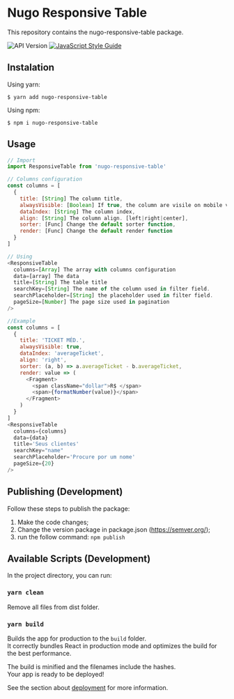 Nugo Responsive Table
===================
This repository contains the nugo-responsive-table package.

![API Version](https://img.shields.io/badge/version-1.1.16-brightgreen.svg)
[![JavaScript Style Guide](https://img.shields.io/badge/code_style-standard-brightgreen.svg)](https://standardjs.com)

## Instalation

Using yarn:
```shell
$ yarn add nugo-responsive-table
```

Using npm:
```shell
$ npm i nugo-responsive-table
```

## Usage
```js
// Import
import ResponsiveTable from 'nugo-responsive-table'
```

```js
// Columns configuration
const columns = [
  {
    title: [String] The column title,
    alwaysVisible: [Boolean] If true, the column are visile on mobile version. If false, the column will show only for computer and tablet versions,
    dataIndex: [String] The column index,
    align: [String] The column align. [left|right|center],
    sorter: [Func] Change the default sorter function,
    render: [Func] Change the default render function
  }
]

// Using
<ResponsiveTable
  columns=[Array] The array with columns configuration
  data=[array] The data
  title=[String] The table title
  searchKey=[String] The name of the column used in filter field.
  searchPlaceholder=[String] the placeholder used in filter field.
  pageSize=[Number] The page size used in pagination
/>

//Example
const columns = [
  {
    title: 'TICKET MÉD.',
    alwaysVisible: true,
    dataIndex: 'averageTicket',
    align: 'right',
    sorter: (a, b) => a.averageTicket - b.averageTicket,
    render: value => (
      <Fragment>
        <span className="dollar">R$ </span>
        <span>{formatNumber(value)}</span>
      </Fragment>
    )
  }
]
<ResponsiveTable
  columns={columns}
  data={data}
  title='Seus clientes'
  searchKey="name"
  searchPlaceholder='Procure por um nome'
  pageSize={20}
/>
```


## Publishing (Development)

Follow these steps to publish the package:
1. Make the code changes;
2. Change the version package in package.json (https://semver.org/);
3. run the follow command: ```npm publish```


## Available Scripts (Development)

In the project directory, you can run:

### `yarn clean`

Remove all files from dist folder.

### `yarn build`

Builds the app for production to the `build` folder.<br>
It correctly bundles React in production mode and optimizes the build for the best performance.

The build is minified and the filenames include the hashes.<br>
Your app is ready to be deployed!

See the section about [deployment](https://facebook.github.io/create-react-app/docs/deployment) for more information.
